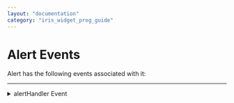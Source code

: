 ```yaml
---
layout: "documentation"
category: "iris_widget_prog_guide"
---
```

                               


Alert Events
============

Alert has the following events associated with it:

* * *


<details close markdown="block"><summary>alertHandler Event</summary>

* * *

Specifies the JavaScript function that should get called when alert is dismissed either through "**Yes**" button or through "**No**" button.

### Syntax

{% highlight VoltMx %}
alertHandler
{% endhighlight %}

### Type

Event

### Read/Write

Yes - (Read and Write)

{% highlight VoltMx %}
//Sample code to set alertHandler event callback to an Alert widget.

frmAlert.myAlert.alertHandler=alertHandlerCallBck;

function alertHandlerCallBck(alert)
{
	//Write your logic here
}  

{% endhighlight %}

### Accessible from IDE

Yes

### Platform Availability

Available on all platforms

* * *
</details>

